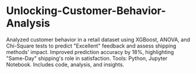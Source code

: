 # Unlocking-Customer-Behavior-Analysis
Analyzed customer behavior in a retail dataset using XGBoost, ANOVA, and Chi-Square tests to predict "Excellent" feedback and assess shipping methods' impact. Improved prediction accuracy by 18%, highlighting "Same-Day" shipping's role in satisfaction. Tools: Python, Jupyter Notebook. Includes code, analysis, and insights.
